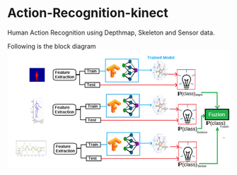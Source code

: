 # Action-Recognition-kinect
Human Action Recognition using Depthmap, Skeleton and Sensor data.

Following is the block diagram
![Block Diagram](Images/block_diagram.png)

